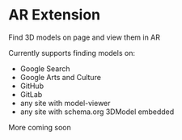 # AR Extension

Find 3D models on page and view them in AR

Currently supports finding models on:

* Google Search
* Google Arts and Culture
* GitHub
* GitLab
* any site with model-viewer
* any site with schema.org 3DModel embedded

More coming soon
